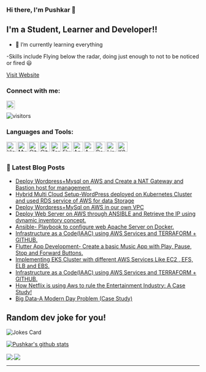 ### Hi there, I'm Pushkar  👋



## I'm a Student, Learner and Developer!!

- 🌱 I’m currently learning everything 

-Skills include 
    Flying below the radar, doing just enough to not to be noticed or fired 😃

[Visit Website](https://pushkar-kumar.netlify.app/)

### Connect with me: 
[<img align="left" alt="codeSTACKr | LinkedIn" width="22px" src="https://cdn.jsdelivr.net/npm/simple-icons@v3/icons/linkedin.svg" />][linkedin]



<br />

![visitors](https://visitor-badge.glitch.me/badge?page_id=pushkar02-op.pushkar02-op)
### Languages and Tools:

<img align="left" alt="Visual Studio Code" width="26px" src="http://simpleicons.org/icons/visualstudiocode.svg" />
<img align="left" alt="MySQL" width="26px" src="http://simpleicons.org/icons/mysql.svg" />
<img align="left" alt="Git" width="26px" src="http://simpleicons.org/icons/git.svg" />
<img align="left" alt="GitHub" width="26px" src="http://simpleicons.org/icons/github.svg" />
<img align="left" alt="Terminal" width="26px" src="http://simpleicons.org/icons/terraform.svg" />
<img align="left" alt="Flutter" width="26px" src="http://simpleicons.org/icons/flutter.svg" />
<img align="left" alt="Ansible" width="26px" src="http://simpleicons.org/icons/ansible.svg" />
<img align="left" alt="AWS" width="26px" src="http://simpleicons.org/icons/amazonaws.svg" />
<img align="left" alt="Docker" width="26px" src="http://simpleicons.org/icons/docker.svg" />
<img align="left" alt="Linux" width="26px" src="http://simpleicons.org/icons/linux.svg" />
<img align="left" alt="K8s" width="26px" src="http://simpleicons.org/icons/kubernetes.svg" />



<br />
<br />



### 📕 Latest Blog Posts

<!-- BLOG-POST-LIST:START -->
- [Deploy Wordpress+Mysql on AWS and Create a NAT Gateway and Bastion host for management.](https://www.linkedin.com/pulse/deploy-wordpressmysql-aws-create-nat-gateway-bastion-host-kumar/?trackingId=Om8s6Npa1yMKwfEu%2BNfwHA%3D%3D)
- [Hybrid Multi Cloud Setup-WordPress deployed on Kubernetes Cluster and used RDS service of AWS for data Storage](https://www.linkedin.com/pulse/hybrid-multi-cloud-setup-wordpress-deployed-kubernetes-pushkar-kumar/?trackingId=elmO0xv%2BmQijwAUmcS5emQ%3D%3D)
- [Deploy Wordpress+MySql on AWS in our own VPC](https://www.linkedin.com/pulse/deploy-wordpressmysql-aws-our-own-vpctask-3-pushkar-kumar/?trackingId=kXBNQHk8m6fCq%2BSTbb0oXQ%3D%3D)
- [Deploy Web Server on AWS through ANSIBLE and Retrieve the IP using dynamic inventory concept.](https://www.linkedin.com/pulse/deploy-web-server-aws-through-ansible-retrieve-ip-using-pushkar-kumar/?trackingId=jk9mjVtzzAUAB0KOhxns5Q%3D%3D)
- [Ansible- Playbook to configure web Apache Server on Docker.](https://www.linkedin.com/pulse/ansible-playbook-configure-web-apache-server-pushkar-kumar/?trackingId=Xba7r5Vgt5eIolqdxkVXtQ%3D%3D)
- [Infrastructure as a Code(IAAC) using AWS Services and TERRAFORM + GITHUB.](https://www.linkedin.com/pulse/task-2-infrastructure-codeiaac-using-aws-services-terraform-kumar/?trackingId=DcbsUOC5J3YNNPMutfM4bg%3D%3D)
- [Flutter App Development- Create a basic Music App with Play, Pause, Stop and Forward Buttons.](https://www.linkedin.com/pulse/flutter-app-development-create-basic-music-play-pause-pushkar-kumar/?trackingId=sOS84GBKEIseKXyavcvUtw%3D%3D)
- [Implementing EKS Cluster with different AWS Services Like EC2 , EFS, ELB and EBS.](https://www.linkedin.com/pulse/implementing-eks-cluster-different-aws-services-like-ec2-kumar/?trackingId=MtZhH00P2udZEjDJoD2d%2BQ%3D%3D)
- [Infrastructure as a Code(IAAC) using AWS Services and TERRAFORM + GITHUB.](https://www.linkedin.com/pulse/infrastructure-codeiaac-using-aws-services-terraform-github-kumar/?trackingId=G78zuyzP3dvvA8Rp9FuY1Q%3D%3D)
- [How Netflix is using Aws to rule the Entertainment Industry: A Case Study!](https://medium.com/@pushkarishwar/how-netflix-is-using-aws-to-rule-the-entertainment-industry-a-case-study-263492d6b593)
- [Big Data-A Modern Day Problem (Case Study)](https://medium.com/@pushkarishwar/big-data-a-modern-day-problem-cc97349f1d3d)

<!-- BLOG-POST-LIST:END -->

## Random dev joke for you! 
<!-- Markdown -->

![Jokes Card](https://readme-jokes.vercel.app/api)






[![Pushkar's github stats](https://github-readme-stats.vercel.app/api?username=pushkar02-op&hide=stars&show_icons=true&theme=dark)](https://github.com/pushkar02-op/pushkar02-op)

<a href="https://github.com/pushkar02-op/pushkar02-op">
  <img align="center" src="https://github-readme-stats.vercel.app/api/top-langs/?username=pushkar02-op&layout=compact" />
</a>
<a href="https://wakatime.com/@pushkar02">
  <img align="center" src="https://github-readme-stats.vercel.app/api/wakatime?username=pushkar02" />
</a>

---






[linkedin]: https://www.linkedin.com/in/pushkar-kumar2312/

